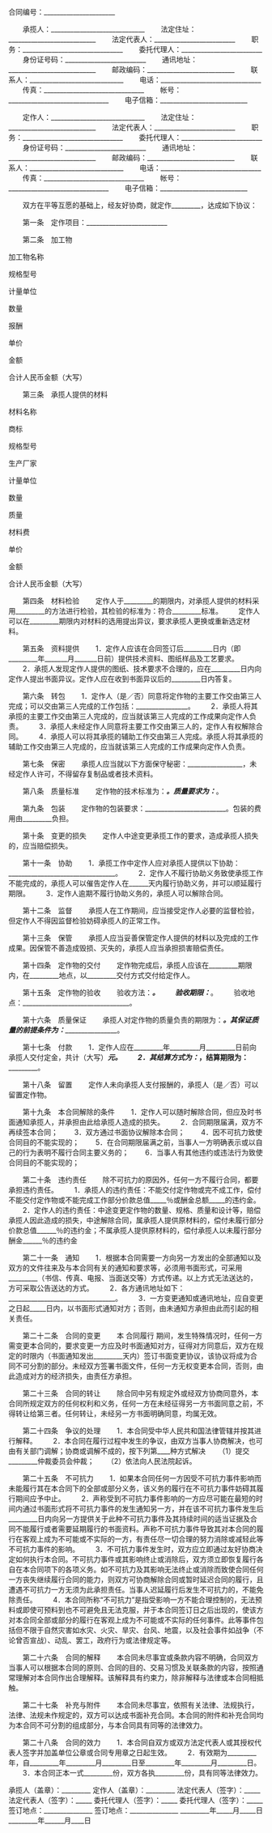 
 


合同编号：______________________


　　承揽人：_____________________________
　　法定住址：___________________________
　　法定代表人：_________________________
　　职务：_______________________________
　　委托代理人：_________________________
　　身份证号码：_________________________
　　通讯地址：___________________________
　　邮政编码：___________________________
　　联系人：_____________________________
　　电话：_______________________________
　　传真：_______________________________
　　帐号：_______________________________
　　电子信箱：___________________________


　　定作人：_____________________________
　　法定住址：___________________________
　　法定代表人：_________________________
　　职务：_______________________________
　　委托代理人：_________________________
　　身份证号码：_________________________
　　通讯地址：___________________________
　　邮政编码：___________________________
　　联系人：_____________________________
　　电话：_______________________________
　　传真：_______________________________
　　帐号：_______________________________
　　电子信箱：___________________________


　　双方在平等互愿的基础上，经友好协商，就定作_________，达成如下协议：


　　第一条　定作项目：_________________________


　　第二条　加工物




 

  

   


加工物名称





   


规格型号





   


计量单位





   


数量





   


报酬





  

  

   



 




   



 




   



 




   



 




   


单价





   


金额





  

  

   



 




   



 




   



 




   



 




   



 




   



 




  

  

   



 




   



 




   



 




   



 




   



 




   



 




  

  

   


合计人民币金额（大写）





  

 




　　第三条　承揽人提供的材料




 

  

   


材料名称





   


商标





   


规格型号





   


生产厂家





   


计量单位





   


数量





   


质量





   


材料费





  

  

   



 




   



 




   



 




   



 




   



 




   



 




   



 




   


单价





   


金额





  

  

   



 




   



 




   



 




   



 




   



 




   



 




   



 




   



 




   



 




  

  

   



 




   



 




   



 




   



 




   



 




   



 




   



 




   



 




   



 




  

  

   


合计人民币金额（大写）





  

 




　　第四条　材料检验
　　定作人于_________的期限内，对承揽人提供的材料采用_________的方法进行检验，其检验的标准为：符合_________标准。
　　定作人可以在_________期限内对材料的选用提出异议，要求承揽人更换或重新选定材料。





　　第五条　资料提供
　　1．定作人应该在合同签订后_________日内（即_________年_______月_______日前）提供技术资料、图纸样品及工艺要求。
　　2．承揽人发现定作人提供的图纸、技术要求不合理的，应在_________日内向定作人提出书面异议。定作人应在收到书面异议后的_________日内答复。


　　第六条　转包
　　1．定作人（是／否）同意将定作物的主要工作交由第三人完成；可以交由第三人完成的工作包括：________________。
　　2．承揽人将其承揽的主要工作交由第三人完成的，应当就该第三人完成的工作成果向定作人负责。
　　3．承揽人未经定作人同意将主要工作交由第三人的，定作人有权解除合同。 
　　4．承揽人可以将其承揽的辅助工作交由第三人完成。承揽人将其承揽的辅助工作交由第三人完成的，应当就该第三人完成的工作成果向定作人负责。


　　第七条　保密
　　承揽人应当就以下方面保守秘密：_________________，未经定作人许可，不得留存复制品或者技术资料。


　　第八条　质量标准
　　定作物的技术标准为：_________________________。质量要求为：_________________________。


　　第九条　包装
　　定作物的包装要求：_________________________。包装的费用由_________负担。


　　第十条　变更的损失
　　定作人中途变更承揽工作的要求，造成承揽人损失的，应当赔偿损失。


　　第十一条　协助
　　1．承揽工作中定作人应对承揽人提供以下协助：_________________________________。
　　2．定作人不履行协助义务致使承揽工作不能完成的，承揽人可以催告定作人在______天内履行协助义务，并可以顺延履行期限。
　　3．定作人逾期不履行协助义务的，承揽人可以解除合同。


　　第十二条　监督
　　承揽人在工作期间，应当接受定作人必要的监督检验，但定作人不得因监督检验妨碍承揽人的正常工作。


　　第十三条　保管
　　承揽人应当妥善保管定作人提供的材料以及完成的工作成果。因保管不善造成毁损、灭失的，承揽人应当承担损害赔偿责任。


　　第十四条　定作物的交付
　　定作物完成后，承揽人应该在_________期限内，在_________地点，以_________交付方式交付给定作人。


　　第十五条　定作物的验收
　　验收方法：_________________________________。
　　验收期限：_________________________________。
　　验收地点：_________________________________。


　　第十六条　质量保证
　　承揽人对定作物的质量负责的期限为：_________。其保证质量的前提条件为：_________________________。


　　第十七条　付款
　　1．定作人应在_________年_________月_________日前向承揽人交付定金，共计（大写）_________元。
　　2．其结算方式为：_________________，结算期限为：_________________。


　　第十八条　留置
　　定作人未向承揽人支付报酬的，承揽人（是／否）可以留置定作物。


　　第十九条　本合同解除的条件
　　1．定作人可以随时解除合同，但应及时书面通知承揽人，并承担由此给承揽人造成的损失。
　　2．合同期限届满，双方不再续签本合同；
　　3．双方通过书面协议解除本合同；
　　4．因不可抗力致使合同目的不能实现的；
　　5．在合同期限届满之前，当事人一方明确表示或以自己的行为表明不履行合同主要义务的；
　　6．当事人有其他违约或违法行为致使合同目的不能实现的；


　　第二十条　违约责任
　　除不可抗力的原因外，任何一方不履行合同，都要承担违约责任。
　　1．承揽人的违约责任：不能交付定作物或完不成工作，偿付不能交付定作物或不能完成工作部分价款总值_____％或酬金总额_____的违约金。
　　2．定作人的违约责任：中途变更定作物的数量、规格、质量和设计等，赔偿承揽人因此造成的损失，中途解除合同，属承揽人提供原材料的，偿付未履行部分价款总值______％的违约金；不属承揽人提供原材料的，偿付承揽人以未履行部分酬金______％的违约金


　　第二十一条　通知
　　1．根据本合同需要一方向另一方发出的全部通知以及双方的文件往来及与本合同有关的通知和要求等，必须用书面形式，可采用_________（书信、传真、电报、当面送交等）方式传递。以上方式无法送达的，方可采取公告送达的方式。
　　2．各方通讯地址如下：_________________________________。
　　3．一方变更通知或通讯地址，应自变更之日起_____日内，以书面形式通知对方；否则，由未通知方承担由此而引起的相关责任。


　　第二十二条　合同的变更
　　本
合同履行
期间，发生特殊情况时，任何一方需变更本合同的，要求变更一方应及时书面通知对方，征得对方同意后，双方在规定的时限内（书面通知发出_________天内）签订书面变更协议，该协议将成为合同不可分割的部分。未经双方签署书面文件，任何一方无权变更本合同，否则，由此造成对方的经济损失，由责任方承担。


　　第二十三条　合同的转让
　　除合同中另有规定外或经双方协商同意外，本合同所规定双方的任何权利和义务，任何一方在未经征得另一方书面同意之前，不得转让给第三者。任何转让，未经另一方书面明确同意，均属无效。


　　第二十四条　争议的处理
　　1．本合同受中华人民共和国法律管辖并按其进行解释。
　　2．本合同在履行过程中发生的争议，由双方当事人协商解决，也可由有关部门调解；协商或调解不成的，按下列第____种方式解决
　　（1）提交_________仲裁委员会仲裁；
　　（2）依法向人民法院起诉。


　　第二十五条　不可抗力
　　1．如果本合同任何一方因受不可抗力事件影响而未能履行其在本合同下的全部或部分义务，该义务的履行在不可抗力事件妨碍其履行期间应予中止。
　　2．声称受到不可抗力事件影响的一方应尽可能在最短的时间内通过书面形式将不可抗力事件的发生通知另一方，并在该不可抗力事件发生后_________日内向另一方提供关于此种不可抗力事件及其持续时间的适当证据及合同不能履行或者需要延期履行的书面资料。声称不可抗力事件导致其对本合同的履行在客观上成为不可能或不实际的一方，有责任尽一切合理的努力消除或减轻此等不可抗力事件的影响。
　　3．不可抗力事件发生时，双方应立即通过友好协商决定如何执行本合同。不可抗力事件或其影响终止或消除后，双方须立即恢复履行各自在本合同项下的各项义务。如不可抗力及其影响无法终止或消除而致使合同任何一方丧失继续履行合同的能力，则双方可协商解除合同或暂时延迟合同的履行，且遭遇不可抗力一方无须为此承担责任。当事人迟延履行后发生不可抗力的，不能免除责任。
　　4．本合同所称“不可抗力”是指受影响一方不能合理控制的，无法预料或即使可预料到也不可避免且无法克服，并于本合同签订日之后出现的，使该方对本合同全部或部分的履行在客观上成为不可能或不实际的任何事件。此等事件包括但不限于自然灾害如水灾、火灾、旱灾、台风、地震，以及社会事件如战争（不论曾否宣战）、动乱、罢工，政府行为或法律规定等。


　　第二十六条　合同的解释
　　本合同未尽事宜或条款内容不明确，合同双方当事人可以根据本合同的原则、合同的目的、交易习惯及关联条款的内容，按照通常理解对本合同作出合理解释。该解释具有约束力，除非解释与法律或本合同相抵触。


　　第二十七条　补充与附件
　　本合同未尽事宜，依照有关法律、法规执行，法律、法规未作规定的，双方可以达成书面补充合同。本合同的附件和补充合同均为本合同不可分割的组成部分，与本合同具有同等的法律效力。


　　第二十八条　合同的效力
　　1．本合同自双方或双方法定代表人或其授权代表人签字并加盖单位公章或合同专用章之日起生效。
　　2．有效期为_________年，自_________年_________月_________日至_________年_________月_________日。
　　3．本合同正本一式_________份，双方各执_________份，具有同等法律效力。


 


承揽人（盖章）：_________    定作人（盖章）：_________
法定代表人（签字）：_____    法定代表人（签字）：_____
委托代理人（签字）：_____    委托代理人（签字）：_____
签订地点：_______________    签订地点：_______________
_________年_____月_____日    _________年______月____日
 


 

 
 
 
 
 
  


  
 

  


  


  
 
 
 
 

